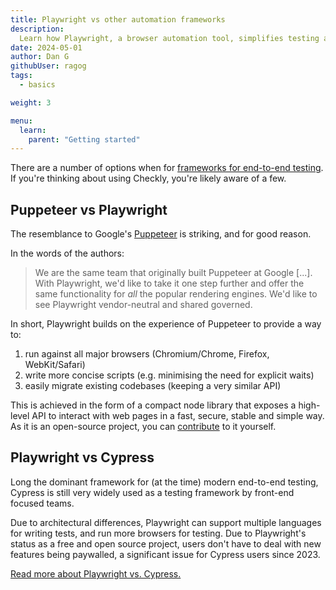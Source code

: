 ```yaml
---
title: Playwright vs other automation frameworks
description: 
  Learn how Playwright, a browser automation tool, simplifies testing across Chrome, Firefox, and WebKit. Start building more reliable web applications today.
date: 2024-05-01
author: Dan G
githubUser: ragog
tags:
  - basics

weight: 3

menu:
  learn:
    parent: "Getting started"
---
```

There are a number of options when for [frameworks for end-to-end testing](https://www.checklyhq.com/blog/cypress-vs-selenium-vs-playwright-vs-puppeteer-speed-comparison/). If you're thinking about using Checkly, you're likely aware of a few.

## Puppeteer vs Playwright

The resemblance to Google's [Puppeteer](https://developer.chrome.com/docs/puppeteer) is striking, and for good reason.

In the words of the authors:

> We are the same team that originally built Puppeteer at Google [...]. With Playwright, we'd like to take it one step further and offer the same functionality for *all* the popular rendering engines. We'd like to see Playwright vendor-neutral and shared governed.

In short, Playwright builds on the experience of Puppeteer to provide a way to:
1. run against all major browsers (Chromium/Chrome, Firefox, WebKit/Safari)
2. write more concise scripts (e.g. minimising the need for explicit waits)
3. easily migrate existing codebases (keeping a very similar API)

This is achieved in the form of a compact node library that exposes a high-level API to interact with web pages in a fast, secure, stable and simple way. As it is an open-source project, you can [contribute](https://github.com/microsoft/playwright/blob/master/CONTRIBUTING.md) to it yourself.

## Playwright vs Cypress
Long the dominant framework for (at the time) modern end-to-end testing, Cypress is still very widely used as a testing framework by front-end focused teams. 

Due to architectural differences, Playwright can support multiple languages for writing tests, and run more browsers for testing. Due to Playwright's status as a free and open source project, users don't have to deal with new features being paywalled, a significant issue for Cypress users since 2023.

[Read more about Playwright vs. Cypress.](/learn/playwright/playwright-vs-cypress/)
